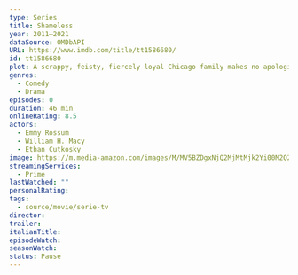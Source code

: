 ```yaml
---
type: Series
title: Shameless
year: 2011–2021
dataSource: OMDbAPI
URL: https://www.imdb.com/title/tt1586680/
id: tt1586680
plot: A scrappy, feisty, fiercely loyal Chicago family makes no apologies.
genres:
  - Comedy
  - Drama
episodes: 0
duration: 46 min
onlineRating: 8.5
actors:
  - Emmy Rossum
  - William H. Macy
  - Ethan Cutkosky
image: https://m.media-amazon.com/images/M/MV5BZDgxNjQ2MjMtMjk2Yi00M2Q2LWI0ZDktOGM1NWI5YWUzMjk4XkEyXkFqcGdeQXVyOTA3MTMyOTk@._V1_SX300.jpg
streamingServices:
  - Prime
lastWatched: ""
personalRating: 
tags:
  - source/movie/serie-tv
director: 
trailer: 
italianTitle: 
episodeWatch: 
seasonWatch: 
status: Pause
---
```

